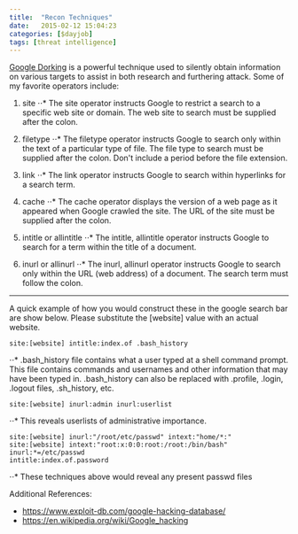 ```yaml
---
title:  "Recon Techniques"
date:   2015-02-12 15:04:23
categories: [$dayjob]
tags: [threat intelligence]
---
```

[Google Dorking](http://www.businessinsider.com/term-of-the-day-google-dorking-2014-8) is a powerful technique used to silently obtain information on various targets to assist in both research and furthering attack.
Some of my favorite operators include:

1. site
⋅⋅* The site operator instructs Google to restrict a search to a specific web site or domain. The web site to search must be supplied after the colon.

2. filetype
⋅⋅* The filetype operator instructs Google to search only within the text of a particular type of file. The file type to search must be supplied after the colon. Don't include a period before the file extension. 

3. link
⋅⋅* The link operator instructs Google to search within hyperlinks for a search term. 

4. cache
⋅⋅* The cache operator displays the version of a web page as it appeared when Google crawled the site. The URL of the site must be supplied after the colon. 

5. intitle or allintitle
⋅⋅* The intitle, allintitle operator instructs Google to search for a term within the title of a document. 

6. inurl or allinurl
⋅⋅* The inurl, allinurl operator instructs Google to search only within the URL (web address) of a document. The search term must follow the colon. 

---
A quick example of how you would construct these in the google search bar are show below.  Please substitute the [website] value with an actual website.

```site:[website] intitle:index.of .bash_history```

⋅⋅* .bash_history file contains what a user typed at a shell command prompt. This file contains commands and usernames and other information that may have been typed in.  .bash_history can also be replaced with .profile, .login, .logout files, .sh_history, etc. 

```site:[website] inurl:admin inurl:userlist```

⋅⋅* This reveals userlists of administrative importance.

```site:[website] inurl:"/root/etc/passwd" intext:"home/*:"```<br>
```site:[website] intext:"root:x:0:0:root:/root:/bin/bash" inurl:*=/etc/passwd```<br>
```intitle:index.of.password```

⋅⋅* These techniques above would reveal any present passwd files 

Additional References:
* https://www.exploit-db.com/google-hacking-database/
* https://en.wikipedia.org/wiki/Google_hacking
